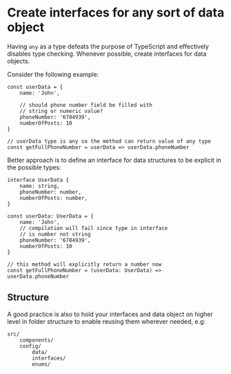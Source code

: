 # Create interfaces for any sort of data object

Having `any` as a type defeats the purpose of TypeScript and effectively disables type checking. Whenever possible, create interfaces for data objects.

Consider the following example:

	const userData = {
		name: 'John',
		
		// should phone number field be filled with
		// string or numeric value?
		phoneNumber: '6784939',
		numberOfPosts: 10
	}
	
	// userData type is any so the method can return value of any type
	const getFullPhoneNumber = userData => userData.phoneNumber

Better approach is to define an interface for data structures to be explicit in the possible types:

	interface UserData {
		name: string,
		phoneNumber: number,
		numberOfPosts: number,
	}
	
	const userData: UserData = {
		name: 'John',
		// compilation will fail since type in interface
		// is number not string
		phoneNumber: '6784939',
		numberOfPosts: 10
	}
	
	// this method will explicitly return a number now
	const getFullPhoneNumber = (userData: UserData) => userData.phoneNumber

## Structure

A good practice is also to hold your interfaces and data object on higher level in folder structure to enable reusing them wherever needed, e.g:

    src/
    	components/
    	config/
    		data/
    		interfaces/
    		enums/

